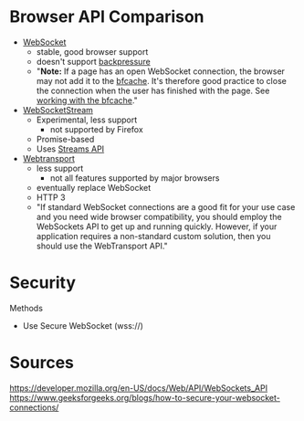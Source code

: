 # Browser API Comparison

- [WebSocket](https://developer.mozilla.org/en-US/docs/Web/API/WebSockets_API)
	- stable, good browser support
	- doesn't support [backpressure](https://developer.mozilla.org/en-US/docs/Web/API/Streams_API/Concepts#backpressure)
	- "**Note:** If a page has an open WebSocket connection, the browser may not add it to the [bfcache](https://developer.mozilla.org/en-US/docs/Glossary/bfcache). It's therefore good practice to close the connection when the user has finished with the page. See [working with the bfcache](https://developer.mozilla.org/en-US/docs/Web/API/WebSockets_API/Writing_WebSocket_client_applications#working_with_the_bfcache)."
- [WebSocketStream](https://developer.mozilla.org/en-US/docs/Web/API/WebSocketStream)
	- Experimental, less support
		- not supported by Firefox
	- Promise-based
	- Uses [Streams API](https://developer.mozilla.org/en-US/docs/Web/API/Streams_API)
- [Webtransport](https://developer.mozilla.org/en-US/docs/Web/API/WebTransport/WebTransport)
	- less support
		- not all features supported by major browsers
	- eventually replace WebSocket
	- HTTP 3
	- "If standard WebSocket connections are a good fit for your use case and you need wide browser compatibility, you should employ the WebSockets API to get up and running quickly. However, if your application requires a non-standard custom solution, then you should use the WebTransport API."

# Security
Methods
- Use Secure WebSocket (wss://)


# Sources
https://developer.mozilla.org/en-US/docs/Web/API/WebSockets_API
https://www.geeksforgeeks.org/blogs/how-to-secure-your-websocket-connections/
